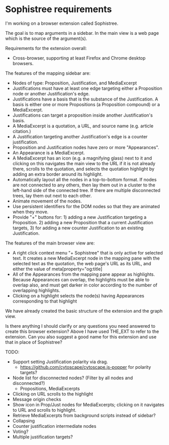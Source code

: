 # Sophistree requirements

I'm working on a browser extension called Sophistree.

The goal is to map arguments in a sidebar. In the main view is a web page which is the source of the argument(s).

Requirements for the extension overall:

- Cross-browser, supporting at least Firefox and Chrome desktop browsers.

The features of the mapping sidebar are:

- Nodes of type: Proposition, Justification, and MediaExcerpt
- Justifications must have at least one edge targeting either a Proposition node or another Justification's edge.
- Justifications have a basis that is the substance of the Justification. A basis is either one or more Propositions (a Proposition compound) or a MediaExcerpt.
- Justifications can target a proposition inside another Justification's basis.
- A MediaExcerpt is a quotation, a URL, and source name (e.g. article citation.)
- A Justification targeting another Justification's edge is a counter justification.
- Proposition and Justification nodes have zero or more "Appearances".
- An Appearance is a MediaExcerpt.
- A MediaExcerpt has an icon (e.g. a magnifying glass) next to it and clicking on this navigates the main view to the URL if it is not already there, scrolls to the quotation, and selects the quotation highlight by adding an extra border around its highlight.
- Automatically layout all the nodes in a top-to-bottom format. If nodes are not connected to any others, then lay them out in a cluster to the left-hand side of the connected tree. If there are multiple disconnected trees, lay them out next to each other.
- Animate movement of the nodes.
- Use persistent identifiers for the DOM nodes so that they are animated when they move.
- Provide "+" buttons for: 1) adding a new Justification targeting a Proposition. 2) adding a new Proposition that a current Justification targets, 3) for adding a new counter Justification to an existing Justification.

The features of the main browser view are:

- A right click context menu "+ Sophistree" that is only active for selected text. It creates a new MediaExcerpt node in the mapping pane with the selected text as the quotation, the web page's URL as its URL, and either the value of meta[property="og:title]
- All of the Appearances from the mapping pane appear as highlights. Because Appearances can overlap, the highlights must be able to overlap also, and must get darker in color according to the number of overlapping highlights.
- Clicking on a highlight selects the node(s) having Appearances corresponding to that highlight

We have already created the basic structure of the extension and the graph view.

Is there anything I should clarify or any questions you need answered to create this browser
extension? Above I have used THE_EXT to refer to the extension. Can you also suggest a good name for
this extension and use that in place of Sophistree?

TODO:

- Support setting Justification polarity via drag.
  - https://github.com/cytoscape/cytoscape.js-popper for polarity targets?
- Node list for disconnected nodes? (Filter by all nodes and disconnected?)
  - Propositions, MediaExcerpts
- Clicking on URL scrolls to the highlight
- Message origin checks
- Show icon in Prop/Just nodes for MediaExcerpts; clicking on it navigates to URL and scrolls to highlight.
- Retrieve MediaExcerpts from background scripts instead of sidebar?
- Collapsing
- Counter justification intermediate nodes
- Voting?
- Multiple justification targets?
